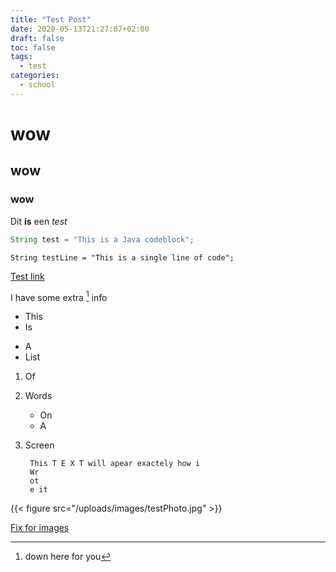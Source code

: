 ```yaml
---
title: "Test Post"
date: 2020-05-13T21:27:07+02:00
draft: false
toc: false
tags:
  - test
categories:
  - school
---
```


# **wow**
## **wow**
### **wow**
Dit __is__ een _test_

```Java
String test = "This is a Java codeblock";
```
`String testLine = "This is a single line of code";`

[Test link](http://google.com/)

I have some extra [^1] info


* This
* Is  
- A
- List
1. Of
2. Words
	* On
	* A
3. Screen

		This T E X T will apear exactely how i 
		Wr
		ot
		e it

{{< figure src="/uploads/images/testPhoto.jpg" >}}

[Fix for images](https://github.com/rhazdon/hugo-theme-hello-friend-ng/issues/96)

[^1]: down here for you